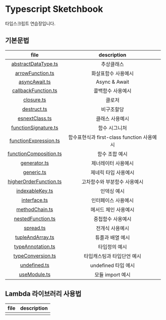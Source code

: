 # Typescript Sketchbook

타입스크립트 연습장입니다.

## 기본문법

|file|description|
|:---:|:---:|
|[abstractDataType.ts](./basic/abstractDataType.ts)|추상클래스|
|[arrowFunction.ts](./basic/arrowFunction.ts)|화살표함수 사용예시|
|[asyncAwait.ts](./basic/asyncAwait.ts)|Async & Await|
|[callbackFunction.ts](./basic/callbackFunction.ts)|콜백함수 사용예시|
|[closure.ts](./basic/closure.ts)|클로저|
|[destruct.ts](./basic/destruct.ts)|비구조할당|
|[esnextClass.ts](./basic/esnextClass.ts)|클래스 사용예시|
|[functionSignature.ts](./basic/functionSignature.ts)|함수 시그니처|
|[functionExpression.ts](./basic/functionExpression.ts)|함수표현식과 first-class function 사용예시|
|[functionComposition.ts](./basic/functionComposition.ts)|함수 조합 예시|
|[generator.ts](./basic/generator.ts)|제너레이터 사용예시|
|[generic.ts](./basic/generic.ts)|제네릭 타입 사용예시|
|[higherOrderFunction.ts](./basic/higherOrderFunction.ts)|고차함수와 부분함수 사용예시|
|[indexableKey.ts](./basic/indexableKey.ts)|인덱싱 예시|
|[interface.ts](./basic/interface.ts)|인터페이스 사용예시|
|[methodChain.ts](./basic/methodChain.ts)|메서드 체인 사용예시|
|[nestedFunction.ts](./basic/nestedFunction.ts)|중첩함수 사용예시|
|[spread.ts](./basic/spread.ts)|전개식 사용예시|
|[tupleAndArray.ts](./basic/tupleAndArray.ts)|튜플과 배열 예시|
|[typeAnnotation.ts](./basic/typeAnnotation.ts)|타입정의 예시|
|[typeConversion.ts](./basic/typeConversion.ts)|타입캐스팅과 타입단언 예시|
|[undefined.ts](./basic/undefined.ts)|undefined 타입 예시|
|[useModule.ts](./basic/useModule.ts)|모듈 import 예시|

## Lambda 라이브러리 사용법

|file|description|
|:---:|:---:|
|||

